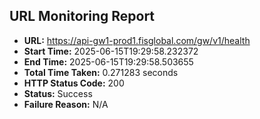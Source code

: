 ## URL Monitoring Report

- **URL:** https://api-gw1-prod1.fisglobal.com/gw/v1/health
- **Start Time:** 2025-06-15T19:29:58.232372
- **End Time:** 2025-06-15T19:29:58.503655
- **Total Time Taken:** 0.271283 seconds
- **HTTP Status Code:** 200
- **Status:** Success
- **Failure Reason:** N/A
